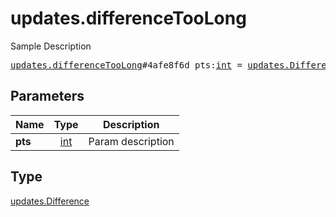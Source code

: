 # updates.differenceTooLong

Sample Description

<pre>
<a href="../constructor/updates.differenceTooLong.md">updates.differenceTooLong</a>#4afe8f6d pts:<a href="../type/int.md">int</a> = <a href="../type/updates.Difference.md">updates.Difference</a>;
</pre>

## Parameters

| Name | Type | Description |
|------|:----:|-------------|
| **pts** | [int](../type/int.md) | Param description |

## Type

[updates.Difference](../type/updates.Difference.md)
